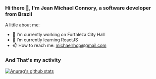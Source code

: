 ### Hi there 👋, I'm Jean Michael Connory, a software developer from Brazil 

A little about me:

- 🏢 I’m currently working on Fortaleza City Hall
- 🐍 I’m currently learning ReactJS
- 📫 How to reach me: michaelrhcp@gmail.com

### And That's my activity

[![Anurag's github stats](https://github-readme-stats.vercel.app/api?username=JeanConnory)](https://github.com/anuraghazra/github-readme-stats)
